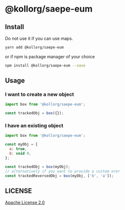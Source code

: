 # @kollorg/saepe-eum

## Install

Do not use it if you can use maps.

```sh
yarn add @kollorg/saepe-eum
```

or if npm is package manager of your choice

```sh
npm install @kollorg/saepe-eum --save
```

## Usage

### I want to create a new object

```js
import box from '@kollorg/saepe-eum';

const trackedObj = box({});
```

### I have an existing object

```js
import box from '@kollorg/saepe-eum';

const myObj = { 
  a: true,
  b: void 0,
};

const trackedObj = box(myObj);
// alternatively if you want to provide a custom orer
const trackedReversedObj = box(myObj, ['b', 'a']);
```

## LICENSE

[Apache License 2.0](https://github.com/kollorg/saepe-eum/blob/master/LICENSE)
